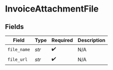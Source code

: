 # InvoiceAttachmentFile


## Fields

| Field              | Type               | Required           | Description        |
| ------------------ | ------------------ | ------------------ | ------------------ |
| `file_name`        | *str*              | :heavy_check_mark: | N/A                |
| `file_url`         | *str*              | :heavy_check_mark: | N/A                |